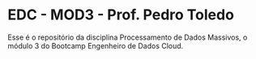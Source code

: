 # EDC - MOD3 - Prof. Pedro Toledo
Esse é o repositório da disciplina Processamento de Dados Massivos, o módulo 3 do Bootcamp Engenheiro de Dados Cloud.
